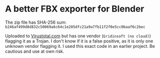 # A better FBX exporter for Blender

The zip file has SHA-256 sum: `b246af499d8d832c50069a6c64c1e205dfc21a9a7fb11f2f0e5cc0baaf6c2bec`

Uploaded to [Virustotal.com](https://www.virustotal.com/gui/file/b246af499d8d832c50069a6c64c1e205dfc21a9a7fb11f2f0e5cc0baaf6c2bec?nocache=1) but has one vendor (`Gridinsoft (no cloud)`) flagging it as a Trojan. I don't know if it is a false positive, as it is only one unknown vendor flagging it. I used this exact code in an earlier project. Be cautious and use at own risk.
